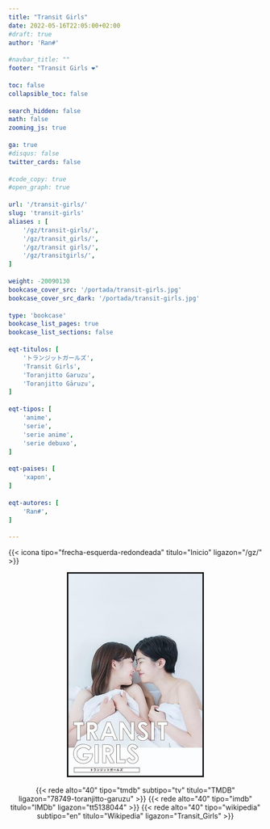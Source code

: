 ```yaml
---
title: "Transit Girls"
date: 2022-05-16T22:05:00+02:00
#draft: true
author: 'Ran#'

#navbar_title: ""
footer: "Transit Girls ❤️"

toc: false
collapsible_toc: false

search_hidden: false
math: false
zooming_js: true

ga: true
#disqus: false
twitter_cards: false

#code_copy: true
#open_graph: true

url: '/transit-girls/'
slug: 'transit-girls'
aliases : [
    '/gz/transit-girls/',
    '/gz/transit_girls/',
    '/gz/transit girls/',
    '/gz/transitgirls/',
]

weight: -20090130
bookcase_cover_src: '/portada/transit-girls.jpg'
bookcase_cover_src_dark: '/portada/transit-girls.jpg'

type: 'bookcase'
bookcase_list_pages: true
bookcase_list_sections: false

eqt-titulos: [
    'トランジットガールズ',
    'Transit Girls',
    'Toranjitto Garuzu',
    'Toranjitto Gāruzu',
]

eqt-tipos: [
    'anime',
    'serie',
    'serie anime',
    'serie debuxo',
]

eqt-paises: [
    'xapon',
]

eqt-autores: [
    'Ran#',
]

---
```


{{< icona tipo="frecha-esquerda-redondeada" titulo="Inicio" ligazon="/gz/" >}}

<div style="text-align: center">
<img style="border: 3px solid currentColor" height=400 title="Transit Girls" alt="Transit Girls" src="/portada/transit-girls.jpg">

{{< rede alto="40" tipo="tmdb" subtipo="tv" titulo="TMDB" ligazon="78749-toranjitto-garuzu" >}}
{{< rede alto="40" tipo="imdb" titulo="IMDb" ligazon="tt5138044" >}}
{{< rede alto="40" tipo="wikipedia" subtipo="en" titulo="Wikipedia" ligazon="Transit_Girls" >}}
</div>
